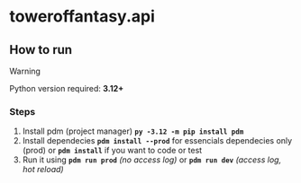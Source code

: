 # toweroffantasy.api

## How to run

> [!WARNING]
> Python version required: **3.12+**

### Steps

1. Install pdm (project manager) **`py -3.12 -m pip install pdm`**
2. Install dependecies **`pdm install --prod`** for essencials dependecies only (prod) or **`pdm install`** if you want to code or test
3. Run it using **`pdm run prod`** _(no access log)_ or **`pdm run dev`** _(access log, hot reload)_
